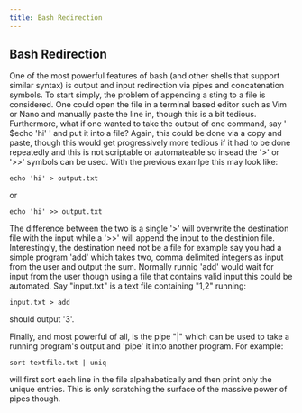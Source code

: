```yaml
---
title: Bash Redirection
---
```


## Bash Redirection
One of the most powerful features of bash (and other shells that support similar syntax) is output and input redirection via pipes and concatenation symbols. To start simply, the problem of appending a sting to a file is considered. One could open the file in a terminal based editor such as Vim or Nano and manually paste the line in, though this is a bit tedious. Furthermore, what if one wanted to take the output of one command, say ' $echo 'hi' ' and put it into a file? Again, this could be done via a copy and paste, though this would get progressively more tedious if it had to be done repeatedly and this is not scriptable or automateable so insead the '>' or '>>' symbols can be used. With the previous examlpe this may look like:

```
echo 'hi' > output.txt
```
or
```
echo 'hi' >> output.txt
```

The difference between the two is a single '>' will overwrite the destination file with the input while a '>>' will append the input to the destinion file. Interestingly, the destination need not be a file for example say you had a simple program 'add' which takes two, comma delimited integers as input from the user and output the sum. Normally runnig 'add' would wait for input from the user though using a file that contains valid input this could be automated. Say "input.txt" is a text file containing "1,2" running:

```
input.txt > add
```

should output '3'.

Finally, and most powerful of all, is the pipe "|" which can be used to take a running program's output and 'pipe' it into another program. For example:

```
sort textfile.txt | uniq
```

will first sort each line in the file alpahabetically and then print only the unique entries. This is only scratching the surface of the massive power of pipes though.
